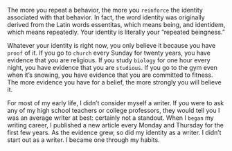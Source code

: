 The more you repeat a behavior, the more you `reinforce` the identity
associated with that behavior. In fact, the word identity was originally
derived from the Latin words essentitas, which means being, and
identidem, which means repeatedly. Your identity is literally your
“repeated beingness.”

Whatever your identity is right now, you only believe it because you
have `proof` of it. If you go to `church` every Sunday for twenty years, you
have evidence that you are religious. If you study `biology` for one hour
every night, you have evidence that you are `studious`. If you go to the
gym even when it’s snowing, you have evidence that you are
committed to fitness. The more evidence you have for a belief, the
more strongly you will believe it.

For most of my early life, I didn’t consider myself a writer. If you
were to ask any of my high school teachers or college professors, they
would tell you I was an average writer at best: certainly not a standout.
When I `began` my writing career, I published a new article every
Monday and Thursday for the first few years. As the evidence grew, so 
did my identity as a writer. I didn’t start out as a writer. I became  one 
through my habits.